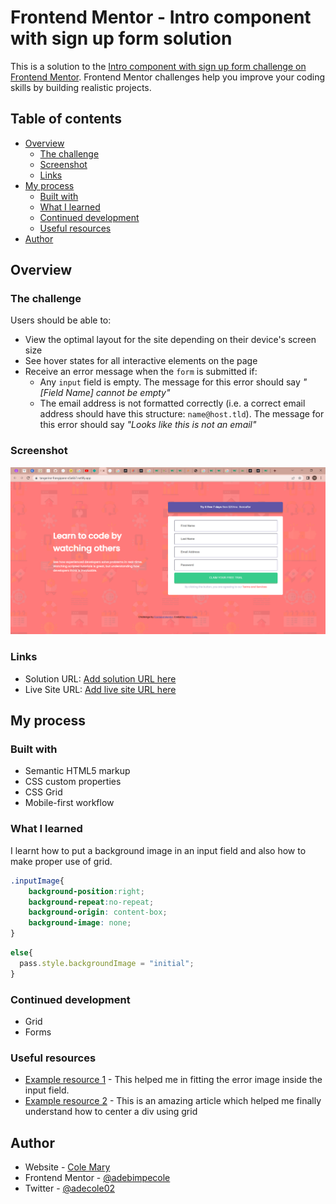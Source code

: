 # Frontend Mentor - Intro component with sign up form solution

This is a solution to the [Intro component with sign up form challenge on Frontend Mentor](https://www.frontendmentor.io/challenges/intro-component-with-signup-form-5cf91bd49edda32581d28fd1). Frontend Mentor challenges help you improve your coding skills by building realistic projects. 

## Table of contents

- [Overview](#overview)
  - [The challenge](#the-challenge)
  - [Screenshot](#screenshot)
  - [Links](#links)
- [My process](#my-process)
  - [Built with](#built-with)
  - [What I learned](#what-i-learned)
  - [Continued development](#continued-development)
  - [Useful resources](#useful-resources)
- [Author](#author)

## Overview

### The challenge

Users should be able to:

- View the optimal layout for the site depending on their device's screen size
- See hover states for all interactive elements on the page
- Receive an error message when the `form` is submitted if:
  - Any `input` field is empty. The message for this error should say *"[Field Name] cannot be empty"*
  - The email address is not formatted correctly (i.e. a correct email address should have this structure: `name@host.tld`). The message for this error should say *"Looks like this is not an email"*

### Screenshot

![](images/screenshot.png)

### Links

- Solution URL: [Add solution URL here](https://your-solution-url.com)
- Live Site URL: [Add live site URL here](https://tangerine-frangipane-e5a6b7.netlify.app/)

## My process

### Built with

- Semantic HTML5 markup
- CSS custom properties
- CSS Grid
- Mobile-first workflow

### What I learned

I learnt how to put a background image in an input field and also how to make proper use of grid.

```css
.inputImage{
    background-position:right;   
    background-repeat:no-repeat;   
    background-origin: content-box;
    background-image: none;
}
```
```js
else{
  pass.style.backgroundImage = "initial";
}
```

### Continued development

- Grid
- Forms

### Useful resources

- [Example resource 1](https://www.w3schools.com/css/css3_backgrounds.asp) - This helped me in fitting the error image inside the input field.
- [Example resource 2](https://www.geeksforgeeks.org/how-to-center-a-div-using-css-grid-property) - This is an amazing article which helped me finally understand how to center a div using grid


## Author

- Website - [Cole Mary](https://tangerine-frangipane-e5a6b7.netlify.app/)
- Frontend Mentor - [@adebimpecole](https://www.frontendmentor.io/profile/adebimpecole)
- Twitter - [@adecole02](https://twitter.com/adecole02)
